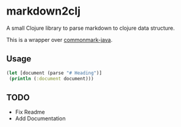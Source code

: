 # markdown2clj

A small Clojure library to parse markdown to clojure data structure.

This is a wrapper over [commonmark-java](https://github.com/atlassian/commonmark-java).

## Usage

```clojure
(let [document (parse "# Heading")]
 (println (:document document)))
```

## TODO
- Fix Readme
- Add Documentation
